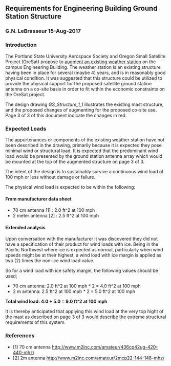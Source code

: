 ## Requirements for Engineering Building Ground Station Structure
### G.N. LeBrasseur  15-Aug-2017


### Introduction

The Portland State University Aerospace Society and Oregon Small Satellite Project (OreSat) propose
to [augment an existing weather station](weather-station-augmented-design/README.md) on the campus Engineering Building. The weather station is an
existing structure having been in place for several (maybe 4) years, and is in reasonably good physical
condition. It was suggested that this structure could be utilized to provide the physical support for the
proposed satellite ground station antenna on a co-site basis in order to fit within the economic constraints
on the OreSat project.

The design drawing *GS_Structure_1_1* illustrates the existing mast structure, and the proposed changes of
augmenting for the proposed co-site use. Page 3 of 3 of this document indicate the changes in red.


### Expected Loads

The appurtenances or components of the existing weather station have not been described in the drawing, primarily
because it is expected they pose minimal wind or structural load. It is expected that the predominant wind load would be presented
by the ground station antenna array which would be mounted at the top of the augmented structure on page 3 of 3.

The intent of the design is to sustainably survive a continuous wind load of 100 mph or less without damage or failure.

The physical wind load is expected to be within the following:


#### From manufacturer data sheet

 * 70 cm antenna [1] : 2.0 ft^2 at 100 mph
 * 2 meter antenna [2] : 2.5 ft^2 at 100 mph


#### Extended analysis

Upon conversation with the manufacturer it was discovered they did not have a specification of their product for
wind loads with ice. Being in the Pacific Northwest where ice is expected as normal, particularly when wind speeds
might be at their highest, a wind load with ice margin is applied as two (2) times the non-ice wind load value.

So for a wind load with ice safety margin, the following values should be used;

* 70 cm antenna: 2.0 ft^2 at 100 mph * 2 = 4.0 ft^2 at 100 mph
* 2 m antenna:  2.5 ft^2 at 100 mph * 2 = 5.0 ft^2 at 100 mph

**Total wind load: 4.0 + 5.0 = 9.0 ft^2 at 100 mph**


It is thereby anticipated that applying this wind load at the very top hight of the mast as described on page 3 of 3
would describe the extreme structural requirements of this system.


### References

* [1]  70 cm antenna  http://www.m2inc.com/amateur/436cp42ug-420-440-mhz/
* [2]  2m antenna     http://www.m2inc.com/amateur/2mcp22-144-148-mhz/

